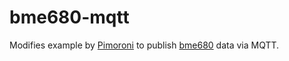 # bme680-mqtt
Modifies example by [Pimoroni](https://github.com/pimoroni/bme680/blob/master/examples/indoor-air-quality.py) to publish [bme680](https://learn.pimoroni.com/tutorial/sandyj/getting-started-with-bme680-breakout) data via MQTT. 
